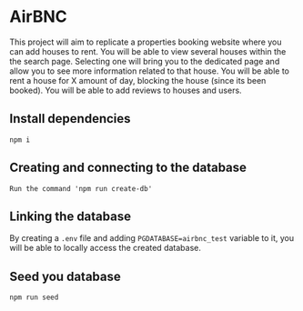 # AirBNC

This project will aim to replicate a properties booking website where you can add houses to rent. You will be able to view several houses within the the search page. Selecting one will bring you to the dedicated page and allow you to see more information related to that house. You will be able to rent a house for X amount of day, blocking the house (since its been booked). You will be able to add reviews to houses and users.

## Install dependencies

```
npm i
```

## Creating and connecting to the database

```
Run the command 'npm run create-db'
```

## Linking the database

By creating a `.env` file and adding `PGDATABASE=airbnc_test` variable to it, you will be able to locally access the created database.

## Seed you database

```
npm run seed
```
